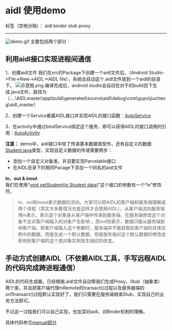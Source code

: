 # aidl 使用demo

标签（空格分隔）： aidl binder stub proxy

---
![demo.gif](https://upload-images.jianshu.io/upload_images/3748728-8a8ea72bb828b038.gif?imageMogr2/auto-orient/strip)
主要包括两个部分：


## 利用aidl接口实现进程间通信
1、创建aidl文件
    我们在src的Package下创建一个aidl文件后，（Android Studio->File->New->AIDL->AIDL file），系统会自动这个.aidl文件放到一个aidl的目录下。
    ![示意图.png](https://upload-images.jianshu.io/upload_images/3748728-d86a6ef50b2d0b10.png?imageMogr2/auto-orient/strip%7CimageView2/2/w/1240)
    编译完成后，android studio会自动在对于的build目下生成.java文件，路径为（....\AIDLmaster\app\build\generated\source\aidl\debug\com\gupo\jiucheng\aidl_master）

2、创建一个Service暴露AIDL接口并实现AIDL的接口函数：[AutoService][1]


3、在activity中通过bindService绑定这个服务，即可以获得AIDL的接口调用的引用：[AutoActivity][2]


**注意：** demo中，aidl接口中除了传递基本数据类型外，还有自定义的数据[Student.java][3]类型，实现自定义数据的传递需要两步：

 - 添加一个自定义对象类，并且要实现Parcelable接口
 - 在AIDL目录下的相同Pacage下添加一个同名的aidl文件

    
**in、out & inout**  
我们在使用“[void setStudent(in Student data)][4]”这个接口的参数有一个“in”修饰符。

<blockquote>in、out和inout表示数据的流向。大家可以把AIDL的客户端和服务端理解成两个进程（其实大多数情况也是这样才会使用AIDL），从客户端流向服务端用in表示，表示这个对象是从客户端中传递到服务端，在服务端修改这个对象不会对客户端输入的对象产生影响
。而out则表示，数据只能从服务端影响客户端，即客户端输入这个参数时，服务端并不能获取到客户端的具体实例中的数据，而是生成一个默认数据，但是服务端对这个默认数据的修改会影响到客户端的这个类对象实例发生相应的改变。
</blockquote>


  
## 手动方式创建AIDL（不依赖AIDL工具，手写远程AIDL的代码完成跨进程通信）

AIDL的代码生成器，已经根据.aidl文件自动帮我们生成Proxy、Stub（抽象类）两个类，并且把客户端代理mRemote的transact()过程以及服务器端的onTtransact()过程默认实现好了，我们只需要在服务端继承Stub，实现自己的业务方法即可。  

不过这一过程我们可以自己实现，也加深对aidl、对Binder机制的理解。

具体代码参见[manual部分][5]
 


  [1]: https://github.com/yjiucheng/AIDL-master/blob/master/app/src/main/java/com/gupo/jiucheng/aidl_master/auto/AutoService.java
  [2]: https://github.com/yjiucheng/AIDL-master/blob/master/app/src/main/java/com/gupo/jiucheng/aidl_master/auto/AutoActivity.java
  [3]: https://github.com/yjiucheng/AIDL-master/blob/master/app/src/main/java/com/gupo/jiucheng/aidl_master/auto/bean/Student.java
  [4]: https://github.com/yjiucheng/AIDL-master/blob/master/app/src/main/aidl/com/gupo/jiucheng/aidl_master/auto/IAutoAidl.aidl
  [5]: https://github.com/yjiucheng/AIDL-master/tree/master/app/src/main/java/com/gupo/jiucheng/aidl_master/manual
